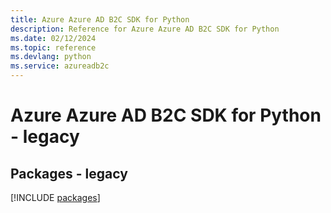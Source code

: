 ```yaml
---
title: Azure Azure AD B2C SDK for Python
description: Reference for Azure Azure AD B2C SDK for Python
ms.date: 02/12/2024
ms.topic: reference
ms.devlang: python
ms.service: azureadb2c
---
```

# Azure Azure AD B2C SDK for Python - legacy
## Packages - legacy
[!INCLUDE [packages](azure-ad-b2c-index.md)]